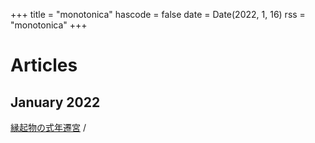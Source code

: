 +++
title = "monotonica"
hascode = false
date = Date(2022, 1, 16)
rss = "monotonica"
+++

# Articles

## January 2022

[縁起物の式年遷宮](/pages/2022-01-22-engimono-migration/) /
